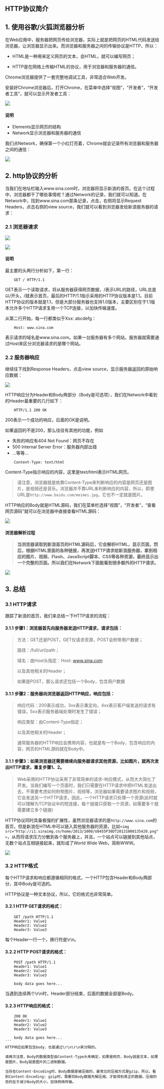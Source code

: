 ## HTTP协议简介


## 1. 使用谷歌/火狐浏览器分析

在Web应用中，服务器把网页传给浏览器，实际上就是把网页的HTML代码发送给浏览器，让浏览器显示出来。而浏览器和服务器之间的传输协议是HTTP，所以：

* HTML是一种用来定义网页的文本，会HTML，就可以编写网页；

* HTTP是在网络上传输HTML的协议，用于浏览器和服务器的通信。


Chrome浏览器提供了一套完整地调试工具，非常适合Web开发。

安装好Chrome浏览器后，打开Chrome，在菜单中选择“视图”，“开发者”，“开发者工具”，就可以显示开发者工具：

![](/Images/13day/Snip20160908_1.png)

#### 说明

* Elements显示网页的结构
* Network显示浏览器和服务器的通信

我们点Network，确保第一个小红灯亮着，Chrome就会记录所有浏览器和服务器之间的通信：

![](/Images/13day/Snip20160908_2.png)


## 2. http协议的分析

当我们在地址栏输入www.sina.com时，浏览器将显示新浪的首页。在这个过程中，浏览器都干了哪些事情呢？通过Network的记录，我们就可以知道。在Network中，找到www.sina.com那条记录，点击，右侧将显示Request Headers，点击右侧的view source，我们就可以看到浏览器发给新浪服务器的请求：


### 2.1 浏览器请求

![](/Images/13day/Snip20160908_3.png)

![](/Images/13day/Snip20160908_5.png)

#### 说明

最主要的头两行分析如下，第一行：
```
	GET / HTTP/1.1
```
GET表示一个读取请求，将从服务器获得网页数据，/表示URL的路径，URL总是以/开头，/就表示首页，最后的HTTP/1.1指示采用的HTTP协议版本是1.1。目前HTTP协议的版本就是1.1，但是大部分服务器也支持1.0版本，主要区别在于1.1版本允许多个HTTP请求复用一个TCP连接，以加快传输速度。

从第二行开始，每一行都类似于Xxx: abcdefg：
```
	Host: www.sina.com
```
表示请求的域名是www.sina.com。如果一台服务器有多个网站，服务器就需要通过Host来区分浏览器请求的是哪个网站。


### 2.2 服务器响应


继续往下找到Response Headers，点击view source，显示服务器返回的原始响应数据：

![](/Images/13day/Snip20160908_6.png)

HTTP响应分为Header和Body两部分（Body是可选项），我们在Network中看到的Header最重要的几行如下：

```
	HTTP/1.1 200 OK
```
200表示一个成功的响应，后面的OK是说明。

如果返回的不是200，那么往往有其他的功能，例如

* 失败的响应有404 Not Found：网页不存在
* 500 Internal Server Error：服务器内部出错
* ...等等...


```
	Content-Type: text/html
```

Content-Type指示响应的内容，这里是text/html表示HTML网页。

>请注意，浏览器就是依靠Content-Type来判断响应的内容是网页还是图片，是视频还是音乐。浏览器并不靠URL来判断响应的内容，所以，即使URL是`http://www.baidu.com/meimei.jpg`，它也不一定就是图片。

HTTP响应的Body就是HTML源码，我们在菜单栏选择“视图”，“开发者”，“查看网页源码”就可以在浏览器中直接查看HTML源码：

![](/Images/13day/Snip20160908_7.png)


#### 浏览器解析过程

> **当浏览器读取到新浪首页的HTML源码后，它会解析HTML，显示页面，然后，根据HTML里面的各种链接，再发送HTTP请求给新浪服务器，拿到相应的图片、视频、Flash、JavaScript脚本、CSS等各种资源，最终显示出一个完整的页面。所以我们在Network下面能看到很多额外的HTTP请求。**

![](/Images/13day/Snip20160908_8.png)


## 3. 总结

### 3.1 HTTP请求

跟踪了新浪的首页，我们来总结一下HTTP请求的流程：

#### 3.1.1 步骤1：浏览器首先向服务器发送HTTP请求，请求包括：

>方法：GET还是POST，GET仅请求资源，POST会附带用户数据；
>
>路径：/full/url/path；
>
>域名：由Host头指定：Host: www.sina.com
>
>以及其他相关的Header；
>
>如果是POST，那么请求还包括一个Body，包含用户数据

#### 3.1.1 步骤2：服务器向浏览器返回HTTP响应，响应包括：

>响应代码：200表示成功，3xx表示重定向，4xx表示客户端发送的请求有错误，5xx表示服务器端处理时发生了错误；
>
>响应类型：由Content-Type指定；
>
>以及其他相关的Header；
>
>通常服务器的HTTP响应会携带内容，也就是有一个Body，包含响应的内容，网页的HTML源码就在Body中。

#### 3.1.1 步骤3：如果浏览器还需要继续向服务器请求其他资源，比如图片，就再次发出HTTP请求，重复步骤1、2。

>Web采用的HTTP协议采用了非常简单的请求-响应模式，从而大大简化了开发。当我们编写一个页面时，我们只需要在HTTP请求中把HTML发送出去，不需要考虑如何附带图片、视频等，浏览器如果需要请求图片和视频，它会发送另一个HTTP请求，因此，一个HTTP请求只处理一个资源(此时就可以理解为TCP协议中的短连接，每个链接只获取一个资源，如需要多个就需要建立多个链接)

HTTP协议同时具备极强的扩展性，虽然浏览器请求的是`http://www.sina.com`的首页，但是新浪在HTML中可以链入其他服务器的资源，比如`<img src="http://i1.sinaimg.cn/home/2013/1008/U8455P30DT20131008135420.png">`，从而将请求压力分散到各个服务器上，并且，一个站点可以链接到其他站点，无数个站点互相链接起来，就形成了World Wide Web，简称WWW。

![](/Images/13day/Snip20160908_9.png)


### 3.2 HTTP格式

每个HTTP请求和响应都遵循相同的格式，一个HTTP包含Header和Body两部分，其中Body是可选的。

HTTP协议是一种文本协议，所以，它的格式也非常简单。

#### 3.2.1 HTTP GET请求的格式：
```
	GET /path HTTP/1.1
	Header1: Value1
	Header2: Value2
	Header3: Value3
```
每个Header一行一个，换行符是\r\n。

#### 3.2.2 HTTP POST请求的格式：

```
	POST /path HTTP/1.1
	Header1: Value1
	Header2: Value2
	Header3: Value3

	body data goes here...
```
当遇到连续两个\r\n时，Header部分结束，后面的数据全部是Body。

#### 3.2.3 HTTP响应的格式：

````
	200 OK
	Header1: Value1
	Header2: Value2
	Header3: Value3

	body data goes here...
```
HTTP响应如果包含body，也是通过\r\n\r\n来分隔的。

请再次注意，Body的数据类型由Content-Type头来确定，如果是网页，Body就是文本，如果是图片，Body就是图片的二进制数据。

当存在Content-Encoding时，Body数据是被压缩的，最常见的压缩方式是gzip，所以，看到Content-Encoding: gzip时，需要将Body数据先解压缩，才能得到真正的数据。压缩的目的在于减少Body的大小，加快网络传输。
